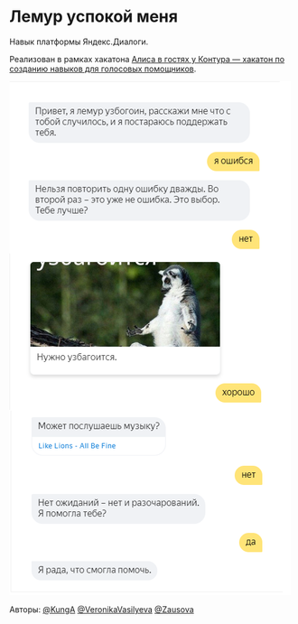 # Лемур успокой меня

Навык платформы Яндекс.Диалоги.

Реализован в рамках хакатона [Алиса в гостях у Контура — хакатон по созданию навыков для голосовых помощников](https://habr.com/company/skbkontur/blog/417419/).

![пример работы](demo.png "пример работы")

Авторы:
[@KungA](https://github.com/KungA)
[@VeronikaVasilyeva](https://github.com/VeronikaVasilyeva)
[@Zausova](https://github.com/Zausova)
